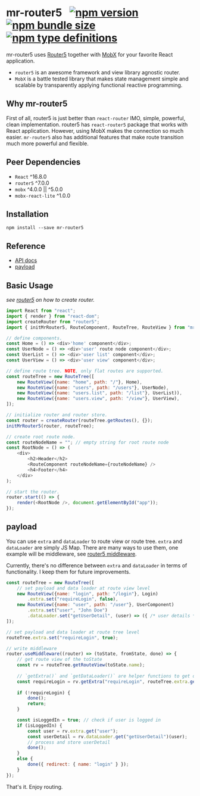 # mr-router5 &nbsp; [![npm version](https://img.shields.io/npm/v/mr-router5)](https://www.npmjs.com/package/mr-router5) [![npm bundle size](https://img.shields.io/bundlephobia/min/mr-router5)](https://bundlephobia.com/result?p=mr-router5) [![npm type definitions](https://img.shields.io/npm/types/mr-router5)](https://www.npmjs.com/package/mr-router5)

mr-router5 uses [Router5](https://router5.js.org) together with [MobX](https://mobx.js.org) for your favorite React application.

- `router5` is an awesome framework and view library agnostic router.
- `MobX` is a battle tested library that makes state management simple and scalable by transparently applying functional reactive programming.


## Why mr-router5

First of all, router5 is just better than `react-router` IMO, simple, powerful, clean implementation. router5 has `react-router5` package that works with React application. However, using MobX makes the connection so much easier. `mr-router5` also has additional features that make route transition much more powerful and flexible.


## Peer Dependencies

- `React` ^16.8.0
- `router5` ^7.0.0
- `mobx` ^4.0.0 || ^5.0.0
- `mobx-react-lite` ^1.0.0


## Installation
`npm install --save mr-router5`


## Reference

- [API docs](https://pzmosquito.github.io/mr-router5/)
- [payload](#payload)


## Basic Usage

*see [router5](https://router5.js.org/guides/defining-routes#adding-routes) on how to create router.*

```js
import React from "react";
import { render } from "react-dom";
import createRouter from "router5";
import { initMrRouter5, RouteComponent, RouteTree, RouteView } from "mr-router5";

// define components.
const Home = () => <div>'home' component</div>;
const UserNode = () => <div>'user' route node component</div>;
const UserList = () => <div>'user list' component</div>;
const UserView = () => <div>'user view' component</div>;

// define route tree. NOTE, only flat routes are supported.
const routeTree = new RouteTree([
    new RouteView({name: "home", path: "/"}, Home),
    new RouteView({name: "users", path: "/users"}, UserNode),
    new RouteView({name: "users.list", path: "/list"}, UserList)),
    new RouteView({name: "users.view", path: "/view"}, UserView),
]);

// initialize router and router store.
const router = createRouter(routeTree.getRoutes(), {});
initMrRouter5(router, routeTree);

// create root route node.
const routeNodeName = ""; // empty string for root route node
const RootNode = () => (
    <div>
        <h2>Header</h2>
        <RouteComponent routeNodeName={routeNodeName} />
        <h4>Footer</h4>
    </div>
);

// start the router.
router.start(() => {
    render(<RootNode />, document.getElementById("app"));
});
```

<a name="payload"></a>
## payload

You can use `extra` and `dataLoader` to route view or route tree. `extra` and `dataLoader` are simply JS Map. There are many ways to use them, one example will be middleware, see [router5 middleware](https://router5.js.org/advanced/middleware).

Currently, there's no difference between `extra` and `dataLoader` in terms of functionality. I keep them for future improvements.

```js
const routeTree = new RouteTree([
    // set payload and data loader at route view level
    new RouteView({name: "login", path: "/login"}, Login)
        .extra.set("requireLogin", false),
    new RouteView({name: "user", path: "/user"}, UserComponent)
        .extra.set("user", "John Doe")
        .dataLoader.set("getUserDetail", (user) => ({ /* user details */ }))
]);

// set payload and data loader at route tree level
routeTree.extra.set("requireLogin", true);

// write middleware
router.useMiddleware((router) => (toState, fromState, done) => {
    // get route view of the toState
    const rv = routeTree.getRouteView(toState.name);
    
    // `getExtra()` and `getDataLoader()` are helper functions to get data with optional default value.
    const requireLogin = rv.getExtra("requireLogin", routeTree.extra.get("requireLogin"));
    
    if (!requireLogin) {
        done();
        return;
    }

    const isLoggedIn = true; // check if user is logged in
    if (isLoggedIn) {
        const user = rv.extra.get("user");
        const userDetail = rv.dataLoader.get("getUserDetail")(user);
        // process and store userDetail
        done();
    }
    else {
        done({ redirect: { name: "login" } });
    }
});
```

That's it. Enjoy routing.
